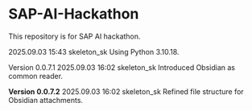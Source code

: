 # SAP-AI-Hackathon

This repository is for SAP AI hackathon.

2025.09.03 15:43 skeleton_sk
    Using Python 3.10.18.

Version 0.0.7.1
2025.09.03 16:02 skeleton_sk 
    Introduced Obsidian as common reader.

**Version 0.0.7.2**
2025.09.03 16:02 skeleton_sk
    Refined file structure for Obsidian attachments.